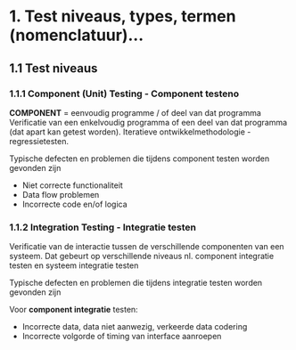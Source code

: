 # 1. Test niveaus, types, termen (nomenclatuur)...
## 1.1 Test niveaus
### 1.1.1 Component (Unit) Testing - Component testeno
**COMPONENT** = eenvoudig programme / of deel van dat programma
Verificatie van een enkelvoudig programma of een deel van dat programma (dat apart kan getest worden). Iteratieve ontwikkelmethodologie - regressietesten.

Typische defecten en problemen die tijdens component testen worden gevonden zijn
- Niet correcte functionaliteit
- Data flow problemen
- Incorrecte code en/of logica

### 1.1.2 Integration Testing - Integratie testen
Verificatie van de interactie tussen de verschillende componenten van een systeem. Dat gebeurt op verschillende niveaus nl. component integratie testen en systeem integratie testen

Typische defecten en problemen die tijdens integratie testen worden gevonden zijn

Voor **component integratie** testen:
- Incorrecte data, data niet aanwezig, verkeerde data codering
- Incorrecte volgorde of timing van interface aanroepen
